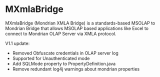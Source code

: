 MXmlaBridge
========

MXmlaBridge (Mondrian XMLA Bridge) is a standards-based MSOLAP to Mondrian Bridge that allows MSOLAP based applications like Excel to connect to Mondrian OLAP Server via XMLA protocol. 


V1.1 update:
* Removed Obfuscate credentials in OLAP server log 
* Supported for Unauthenticated mode 
* Add SQLMode property to PropertyDefinition.java
* Remove redundant log4j warnings about mondrian properties
